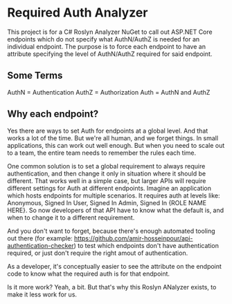 # Required Auth Analyzer

This project is for a C# Roslyn Analyzer NuGet to call out ASP.NET Core endpoints which do not specify what AuthN/AuthZ is needed for an individual endpoint. The purpose is to force each endpoint to have an attribute specifying the level of AuthN/AuthZ required for said endpoint.

## Some Terms

AuthN = Authentication
AuthZ = Authorization
Auth = AuthN and AuthZ

## Why each endpoint? 

Yes there are ways to set Auth for endpoints at a global level. And that works a lot of the time. But we're all human, and we forget things. In small applications, this can work out well enough. But when you need to scale out to a team, the entire team needs to remember the rules each time. 

One common solution is to set a global requirement to always require authentication, and then change it only in situation where it should be different. That works well in a simple case, but larger APIs will require different settings for Auth at different endpoints. Imagine an application which hosts endpoints for multiple scenarios. It requires auth at levels like: Anonymous, Signed In User, Signed In Admin, Signed In {ROLE NAME HERE}. So now developers of that API have to know what the default is, and when to change it to a different requirement.

And you don't want to forget, because there's enough automated tooling out there (for example: https://github.com/amir-hosseinpour/api-authentication-checker) to test which endpoints don't have authentication required, or just don't require the right amout of authentication.

As a developer, it's conceptually easier to see the attribute on the endpoint code to know what the required auth is for that endpoint. 

Is it more work? Yeah, a bit. But that's why this Roslyn ANalyzer exists, to make it less work for us.


